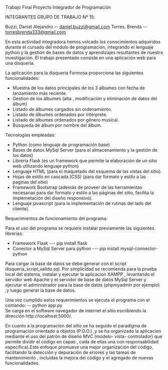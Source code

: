 
Trabajo Final Proyecto Integrador de Programación 

INTEGRANTES GRUPO DE TRABAJO Nº 15:

Buzzi, Daniel Alejandro  -- daniel.buzzi@gmail.com
Torres, Brenda           --  torresbrenda333@gmail.com



En esta actividad integradora hemos volcado los conocimientos adquiridos durante el cursado del módulo de programación, integrando el  lenguaje python y la gestión de bases de datos y aprendizajes resultantes de nuestra investigación.
El trabajo presentado consiste en una aplicación web para una disqueria.

La aplicación para la disqueria Formosa proporciona las siguientes funcionalidades:

- Muestra de los datos principales de los 3 albumes con  fecha de lanzamiento más reciente.
- Gestion de los álbumes (alta , modificación y eliminación de datos del álbum)
- Listado de álbumes cargados sin ordenamiento.
- Listado de álbumes ordenados por intérprete.
- Listado de álbumes ordenados por género musical.
- Búsqueda de álbum por nombre del álbum.

Tecnologías empleadas:

- Python (como lenguaje de programación base)
- Bases de datos MySql Server (para el almacenamiento y la gestión de los datos)
- Libreria Flask (es un framework que permite la elaboración de un sitio web utilizando lenguaje python)
- Lenguaje HTML (para el maquetado del esquema de las vistas del sitio).
- Hojas de estilo en cascada (CSS) (para dar formato y estilo a las paginas del sitio)
- Framework Bootstrap (además de proveer de las herramientas necesarias para dar formato y estilo a las páginas del sitio, facilita la implemetación del diseño responsivo).
- Lenguaje javascript (para la implementación de rutinas del lado del cliente).


Requerimientos de funcionamiento del programa:

Para el uso del programa se requiere instalar previamente las siguientes librerias:

- Framework Flask --- pip install flask
- Conector a MySql Server para python --- pip install mysql-connector-python

 Para cargar la base de datos se debe generar con el script disqueria_script_valido.sql. Por simplicidad se recomienda para la prueba local del sistema, instalar y ejecutar la aplicacion XAMPP , levantando  el servidor web Apache y el servidor de base de datos MySql Server y ejecutar el administrador para la base de datos (phpmyadmin por ejemplo) ,y luego generar la base de datos.

Una vez cumplido estos requerimientos se ejecuta el programa con el comando: --  python app.py  
Se carga  en el software navegador de internet el sitio escribiendo la dirección http://localhost:5000/.


En cuanto a la programacion del sitio se ha seguido el paradigma de programación  orientado a objetos (P.O.O.) ,y se ha organizado la aplicacion mediante el uso del patrón de diseño MVC (modelo- vista- controlador) que permite dividir el código en capas , cada de ellas una con responsabilidad específica}.Este enfoque promueve una mejor organización del código, facilitando la detección y depuración de errores y las tareas de mantenimiento , incluidas la mejora del código y el agregado de nuevas funcionalidades.









